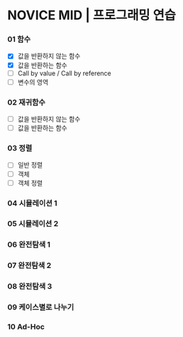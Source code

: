 # NOVICE MID | 프로그래밍 연습

### 01 함수
- [x] 값을 반환하지 않는 함수
- [x] 값을 반환하는 함수
- [ ] Call by value / Call by reference
- [ ] 변수의 영역

### 02 재귀함수
- [ ] 값을 반환하지 않는 함수
- [ ] 값을 반환하는 함수
### 03 정렬
- [ ] 일반 정렬
- [ ] 객체
- [ ] 객체 정렬
### 04 시뮬레이션 1
### 05 시뮬레이션 2
### 06 완전탐색 1
### 07 완전탐색 2
### 08 완전탐색 3
### 09 케이스별로 나누기
### 10 Ad-Hoc
